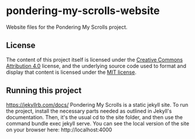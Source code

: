 # pondering-my-scrolls-website
Website files for the Pondering My Scrolls project.

## License
The content of this project itself is licensed under the [Creative Commons Attribution 4.0](https://creativecommons.org/licenses/by/4.0/deed.en) license, and the underlying source code used to format and display that content is licensed under the [MIT license](https://github.com/github/choosealicense.com/blob/gh-pages/LICENSE.md).

## Running this project
https://jekyllrb.com/docs/
Pondering My Scrolls is a static jekyll site. To run the project, install the necessary parts needed as outlined in Jekyll's documentation.
Then, it's the usual cd to the site folder, and then use the command bundle exec jekyll serve. You can see the local version of the site on your browser here: http://localhost:4000